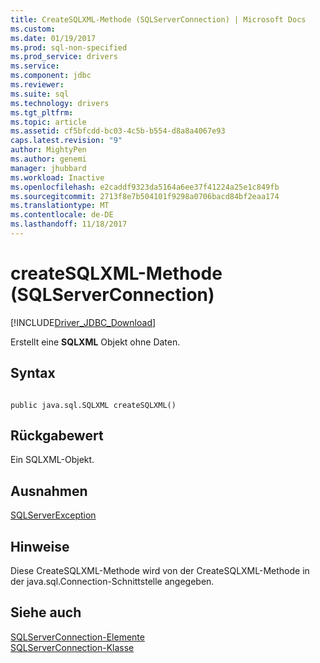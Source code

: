 ```yaml
---
title: CreateSQLXML-Methode (SQLServerConnection) | Microsoft Docs
ms.custom: 
ms.date: 01/19/2017
ms.prod: sql-non-specified
ms.prod_service: drivers
ms.service: 
ms.component: jdbc
ms.reviewer: 
ms.suite: sql
ms.technology: drivers
ms.tgt_pltfrm: 
ms.topic: article
ms.assetid: cf5bfcdd-bc03-4c5b-b554-d8a8a4067e93
caps.latest.revision: "9"
author: MightyPen
ms.author: genemi
manager: jhubbard
ms.workload: Inactive
ms.openlocfilehash: e2caddf9323da5164a6ee37f41224a25e1c849fb
ms.sourcegitcommit: 2713f8e7b504101f9298a0706bacd84bf2eaa174
ms.translationtype: MT
ms.contentlocale: de-DE
ms.lasthandoff: 11/18/2017
---
```

# <a name="createsqlxml-method-sqlserverconnection"></a>createSQLXML-Methode (SQLServerConnection)
[!INCLUDE[Driver_JDBC_Download](../../../includes/driver_jdbc_download.md)]

  Erstellt eine **SQLXML** Objekt ohne Daten.  
  
## <a name="syntax"></a>Syntax  
  
```  
  
public java.sql.SQLXML createSQLXML()  
```  
  
## <a name="return-value"></a>Rückgabewert  
 Ein SQLXML-Objekt.  
  
## <a name="exceptions"></a>Ausnahmen  
 [SQLServerException](../../../connect/jdbc/reference/sqlserverexception-class.md)  
  
## <a name="remarks"></a>Hinweise  
 Diese CreateSQLXML-Methode wird von der CreateSQLXML-Methode in der java.sql.Connection-Schnittstelle angegeben.  
  
## <a name="see-also"></a>Siehe auch  
 [SQLServerConnection-Elemente](../../../connect/jdbc/reference/sqlserverconnection-members.md)   
 [SQLServerConnection-Klasse](../../../connect/jdbc/reference/sqlserverconnection-class.md)  
  
  

